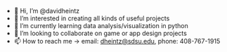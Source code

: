 - 👋 Hi, I’m @davidheintz
- 👀 I’m interested in creating all kinds of useful projects
- 🌱 I’m currently learning data analysis/visualization in python 
- 💞️ I’m looking to collaborate on game or app design projects
- 📫 How to reach me -> email: dheintz@sdsu.edu, phone: 408-767-1915

<!---
davidheintz/davidheintz is a ✨ special ✨ repository because its `README.md` (this file) appears on your GitHub profile.
You can click the Preview link to take a look at your changes.
--->

